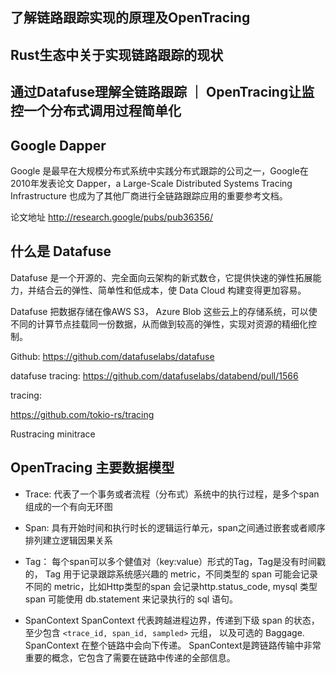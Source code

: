 
## 了解链路跟踪实现的原理及OpenTracing
## Rust生态中关于实现链路跟踪的现状
## 通过Datafuse理解全链路跟踪 ｜ OpenTracing让监控一个分布式调用过程简单化

## Google Dapper
Google 是最早在大规模分布式系统中实践分布式跟踪的公司之一，Google在2010年发表论文 Dapper，a Large-Scale Distributed Systems Tracing Infrastructure 也成为了其他厂商进行全链路跟踪应用的重要参考文档。

论文地址 http://research.google/pubs/pub36356/

## 什么是 Datafuse

Datafuse 是一个开源的、完全面向云架构的新式数仓，它提供快速的弹性拓展能力，并结合云的弹性、简单性和低成本，使 Data Cloud 构建变得更加容易。 

Datafuse 把数据存储在像AWS S3， Azure Blob 这些云上的存储系统，可以使不同的计算节点挂载同一份数据，从而做到较高的弹性，实现对资源的精细化控制。 

Github: https://github.com/datafuselabs/datafuse

datafuse tracing: https://github.com/datafuselabs/databend/pull/1566

tracing:

https://github.com/tokio-rs/tracing

Rustracing
minitrace


## OpenTracing 主要数据模型

* Trace:
代表了一个事务或者流程（分布式）系统中的执行过程，是多个span组成的一个有向无环图

* Span:
具有开始时间和执行时长的逻辑运行单元，span之间通过嵌套或者顺序排列建立逻辑因果关系

* Tag：
每个span可以多个健值对（key:value）形式的Tag，Tag是没有时间戳的，
Tag 用于记录跟踪系统感兴趣的 metric，不同类型的 span 可能会记录不同的 metric，比如Http类型的span
会记录http.status_code, mysql 类型 span 可能使用 db.statement 来记录执行的 sql 语句。

* SpanContext
SpanContext 代表跨越进程边界，传递到下级 span 的状态，至少包含 `<trace_id, span_id, sampled>` 元组，
以及可选的 Baggage. SpanContext 在整个链路中会向下传递。
SpanContext是跨链路传输中非常重要的概念，它包含了需要在链路中传递的全部信息。

